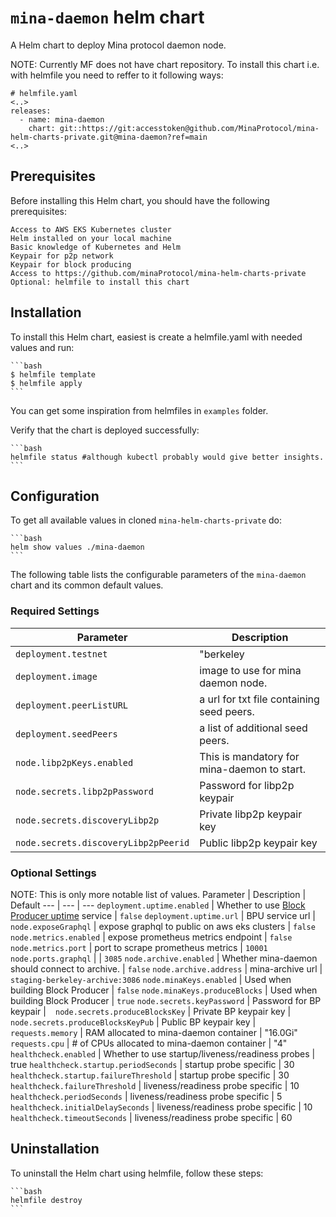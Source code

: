 # `mina-daemon` helm chart

A Helm chart to deploy Mina protocol daemon node.

NOTE: Currently MF does not have chart repository. To install this chart i.e. with helmfile you need to reffer to it following ways:
 ```console
 # helmfile.yaml
 <..>
 releases:
   - name: mina-daemon
     chart: git::https://git:accesstoken@github.com/MinaProtocol/mina-helm-charts-private.git@mina-daemon?ref=main
 <..>
 ```

## Prerequisites

Before installing this Helm chart, you should have the following prerequisites:

    Access to AWS EKS Kubernetes cluster
    Helm installed on your local machine
    Basic knowledge of Kubernetes and Helm
    Keypair for p2p network
    Keypair for block producing
    Access to https://github.com/minaProtocol/mina-helm-charts-private
    Optional: helmfile to install this chart

## Installation

To install this Helm chart, easiest is create a helmfile.yaml with needed values and run:

    ```bash
    $ helmfile template
    $ helmfile apply
    ```

You can get some inspiration from helmfiles in `examples` folder.

Verify that the chart is deployed successfully:

    ```bash
    helmfile status #although kubectl probably would give better insights.
    ```

## Configuration

To get all available values in cloned `mina-helm-charts-private` do:

    ```bash
    helm show values ./mina-daemon
    ```
The following table lists the configurable parameters of the `mina-daemon` chart and its common default values.

### Required Settings

Parameter | Description
--- | ---
`deployment.testnet` | "berkeley|devnet|mainnet"
`deployment.image` | image to use for mina daemon node.
`deployment.peerListURL` | a url for txt file containing seed peers.
`deployment.seedPeers` | a list of additional seed peers.
`node.libp2pKeys.enabled` | This is mandatory for mina-daemon to start.
`node.secrets.libp2pPassword` | Password for libp2p keypair | ` `
`node.secrets.discoveryLibp2p` | Private libp2p keypair key | ` `
`node.secrets.discoveryLibp2pPeerid` | Public libp2p keypair key | ` `

### Optional Settings

NOTE: This is only more notable list of values. 
Parameter | Description | Default
--- | --- | ---
`deployment.uptime.enabled` | Whether to use [Block Producer uptime](https://github.com/MinaProtocol/mina/tree/develop/src/app/delegation_backend) service | `false`
`deployment.uptime.url` | BPU service url | ` `
`node.exposeGraphql` | expose graphql to public on aws eks clusters | `false`
`node.metrics.enabled` | expose prometheus metrics endpoint | `false`
`node.metrics.port` | port to scrape prometheus metrics | `10001`
`node.ports.graphql` |  | `3085`
`node.archive.enabled` | Whether mina-daemon should connect to archive. | `false`
`node.archive.address` | mina-archive url | `staging-berkeley-archive:3086`
`node.minaKeys.enabled` | Used when building Block Producer | `false`
`node.minaKeys.produceBlocks` | Used when building Block Producer | `true`
`node.secrets.keyPassword` | Password for BP keypair | ` `
`node.secrets.produceBlocksKey` | Private BP keypair key | ` `
`node.secrets.produceBlocksKeyPub` | Public BP keypair key | ` `
`requests.memory` | RAM allocated to mina-daemon container | "16.0Gi"
`requests.cpu` | # of CPUs allocated to mina-daemon container | "4"
`healthcheck.enabled` | Whether to use startup/liveness/readiness probes | true
`healthcheck.startup.periodSeconds` | startup probe specific | 30
`healthcheck.startup.failureThreshold` | startup probe specific | 30
`healthcheck.failureThreshold` | liveness/readiness probe specific | 10
`healthcheck.periodSeconds` | liveness/readiness probe specific | 5
`healthcheck.initialDelaySeconds` | liveness/readiness probe specific | 10
`healthcheck.timeoutSeconds` | liveness/readiness probe specific | 60


## Uninstallation

To uninstall the Helm chart using helmfile, follow these steps:

    ```bash
    helmfile destroy
    ```

